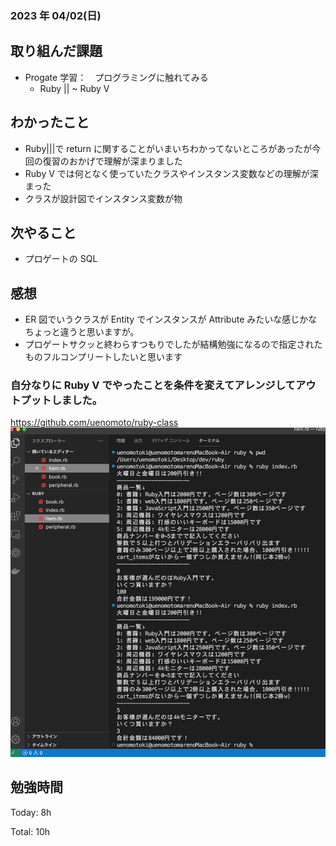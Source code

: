 ### 2023 年 04/02(日)

## 取り組んだ課題

- Progate 学習：　プログラミングに触れてみる
  - Ruby || ~ Ruby V

## わかったこと

- Ruby|||で return に関することがいまいちわかってないところがあったが今回の復習のおかげで理解が深まりました
- Ruby V では何となく使っていたクラスやインスタンス変数などの理解が深まった
- クラスが設計図でインスタンス変数が物

## 次やること

- プロゲートの SQL

## 感想

- ER 図でいうクラスが Entity でインスタンスが Attribute みたいな感じかなちょっと違うと思いますが。
- プロゲートサクッと終わらすつもりでしたが結構勉強になるので指定されたものフルコンプリートしたいと思います

### 自分なりに Ruby V でやったことを条件を変えてアレンジしてアウトプットしました。

https://github.com/uenomoto/ruby-class
<br>
![画像](images/1.png)

## 勉強時間

Today: 8h

Total: 10h
